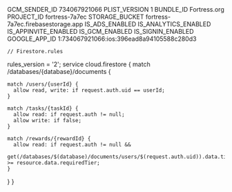<?xml version="1.0" encoding="UTF-8"?>
<!DOCTYPE plist PUBLIC "-//Apple//DTD PLIST 1.0//EN" "http://www.apple.com/DTDs/PropertyList-1.0.dtd">
<plist version="1.0">
<dict>
	<key>GCM_SENDER_ID</key>
	<string>734067921066</string>
	<key>PLIST_VERSION</key>
	<string>1</string>
	<key>BUNDLE_ID</key>
	<string>Fortress.org</string>
	<key>PROJECT_ID</key>
	<string>fortress-7a7ec</string>
	<key>STORAGE_BUCKET</key>
	<string>fortress-7a7ec.firebasestorage.app</string>
	<key>IS_ADS_ENABLED</key>
	<false></false>
	<key>IS_ANALYTICS_ENABLED</key>
	<false></false>
	<key>IS_APPINVITE_ENABLED</key>
	<true></true>
	<key>IS_GCM_ENABLED</key>
	<true></true>
	<key>IS_SIGNIN_ENABLED</key>
	<true></true>
	<key>GOOGLE_APP_ID</key>
	<string>1:734067921066:ios:396ead8a94105588c280d3</string>
</dict>
</plist>
	
	// Firestore.rules
rules_version = '2';
service cloud.firestore {
  match /databases/{database}/documents {

    match /users/{userId} {
      allow read, write: if request.auth.uid == userId;
    }

    match /tasks/{taskId} {
      allow read: if request.auth != null;
      allow write: if false;
    }

    match /rewards/{rewardId} {
      allow read: if request.auth != null && 
                   get(/databases/$(database)/documents/users/$(request.auth.uid)).data.tier >= resource.data.requiredTier;
    }
  }
}
